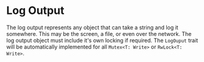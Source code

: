 # Log Output
The log output represents any object that can take a string and log it somewhere. This may be the screen, a file, or even over the network. The log output object must include it's own locking if required. The `LogOuput` trait will be automatically implemented for all `Mutex<T: Write>` or `RwLock<T: Write>`.